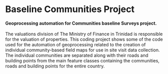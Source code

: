 # Baseline Communities Project
<strong> Geoprocessing automation for Communities baseline Surveys project.</strong>  </br> </br>
The valuations division of The Ministry of Finance in Trinidad is responsible for the valuation of properties. 
This coding project shows some of the code used for the automation of geoprocessing related to the creation of individual community-based field maps for use in site visit data collection.
The individual communities are separated along with their roads and building points from the main feature classes containing the communities, roads and building points for the entire country.
